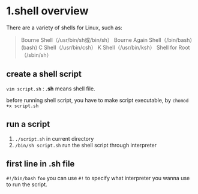 1.shell overview
========================
There are a variety of shells for Linux, such as:
> Bourne Shell（/usr/bin/sh或/bin/sh）
> Bourne Again Shell（/bin/bash）  (bash)
> C Shell（/usr/bin/csh）
> K Shell（/usr/bin/ksh）
> Shell for Root（/sbin/sh）


create a shell script
---
`vim script.sh` : **.sh** means shell file.

before running shell script, you have to make script executable, by `chomod +x script.sh`

run a script
---
1. `./script.sh` in current directory
2. `/bin/sh script.sh` run the shell script through interpreter

first line in .sh file
---
`#!/bin/bash`
`foo`
you can use `#!` to specify what interpreter you wanna use to run the script.